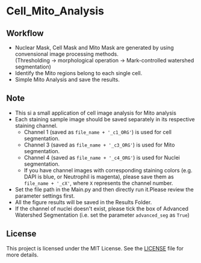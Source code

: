 # Cell_Mito_Analysis

## Workflow
* Nuclear Mask, Cell Mask and Mito Mask are generated by using convensional image processing methods. <br>
  (Thresholding -> morphological operation -> Mark-controlled watershed segmentation)
* Identify the Mito regions belong to each single cell.
* Simple Mito Analysis and save the results. 

## Note
* This si a small application of cell image analysis for Mito analysis
* Each staining sample image should be saved separately in its respective staining channel.
  * Channel 1 (saved as `file_name + '_c1_ORG'`) is used for cell segmentation.
  * Channel 3 (saved as `file_name + '_c3_ORG'`) is used for Mito segmentation.
  * Channel 4 (saved as `file_name + '_c4_ORG'`) is used for Nuclei segmentation.
  * If you have channel images with corresponding staining colors (e.g. DAPI is blue, or Neutrophil is magenta), please save them as `file_name + '_cX'`, where `X` represents the channel number.
* Set the file path in the Main.py and then directly run it.Please review the parameter settings first.
* All the figure results will be saved in the Results Folder.
* If the channel of nuclei doesn't exist, please tick the box of Advanced Watershed Segmentation (i.e. set the parameter `advanced_seg` as `True`)

## License
This project is licensed under the MIT License. See the [LICENSE](LICENSE) file for more details.
  
